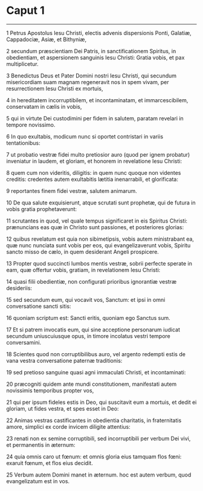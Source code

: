 # Caput 1

***

1 Petrus Apostolus Iesu Christi, electis advenis dispersionis Ponti, Galatiæ, Cappadociæ, Asiæ, et Bithyniæ,

2 secundum præscientiam Dei Patris, in sanctificationem Spiritus, in obedientiam, et aspersionem sanguinis Iesu Christi: Gratia vobis, et pax multiplicetur.

3 Benedictus Deus et Pater Domini nostri Iesu Christi, qui secundum misericordiam suam magnam regeneravit nos in spem vivam, per resurrectionem Iesu Christi ex mortuis,

4 in hereditatem incorruptibilem, et incontaminatam, et immarcescibilem, conservatam in cælis in vobis,

5 qui in virtute Dei custodimini per fidem in salutem, paratam revelari in tempore novissimo.

6 In quo exultabis, modicum nunc si oportet contristari in variis tentationibus:

7 ut probatio vestræ fidei multo pretiosior auro (quod per ignem probatur) inveniatur in laudem, et gloriam, et honorem in revelatione Iesu Christi:

8 quem cum non videritis, diligitis: in quem nunc quoque non videntes creditis: credentes autem exultabitis lætitia inenarrabili, et glorificata:

9 reportantes finem fidei vestræ, salutem animarum.

10 De qua salute exquisierunt, atque scrutati sunt prophetæ, qui de futura in vobis gratia prophetaverunt:

11 scrutantes in quod, vel quale tempus significaret in eis Spiritus Christi: prænuncians eas quæ in Christo sunt passiones, et posteriores glorias:

12 quibus revelatum est quia non sibimetipsis, vobis autem ministrabant ea, quæ nunc nunciata sunt vobis per eos, qui evangelizaverunt vobis, Spiritu sancto misso de cælo, in quem desiderant Angeli prospicere.

13 Propter quod succincti lumbos mentis vestræ, sobrii perfecte sperate in eam, quæ offertur vobis, gratiam, in revelationem Iesu Christi:

14 quasi filii obedientiæ, non configurati prioribus ignorantiæ vestræ desideriis:

15 sed secundum eum, qui vocavit vos, Sanctum: et ipsi in omni conversatione sancti sitis:

16 quoniam scriptum est: Sancti eritis, quoniam ego Sanctus sum.

17 Et si patrem invocatis eum, qui sine acceptione personarum iudicat secundum uniuscuiusque opus, in timore incolatus vestri tempore conversamini.

18 Scientes quod non corruptibilibus auro, vel argento redempti estis de vana vestra conversatione paternæ traditionis:

19 sed pretioso sanguine quasi agni immaculati Christi, et incontaminati:

20 præcogniti quidem ante mundi constitutionem, manifestati autem novissimis temporibus propter vos,

21 qui per ipsum fideles estis in Deo, qui suscitavit eum a mortuis, et dedit ei gloriam, ut fides vestra, et spes esset in Deo:

22 Animas vestras castificantes in obedientia charitatis, in fraternitatis amore, simplici ex corde invicem diligite attentius:

23 renati non ex semine corruptibili, sed incorruptibili per verbum Dei vivi, et permanentis in æternum:

24 quia omnis caro ut fœnum: et omnis gloria eius tamquam flos fœni: exaruit fœnum, et flos eius decidit.

25 Verbum autem Domini manet in æternum. hoc est autem verbum, quod evangelizatum est in vos.

